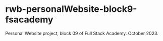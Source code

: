 # rwb-personalWebsite-block9-fsacademy

Personal Website project, block 09 of Full Stack Academy. October 2023.
